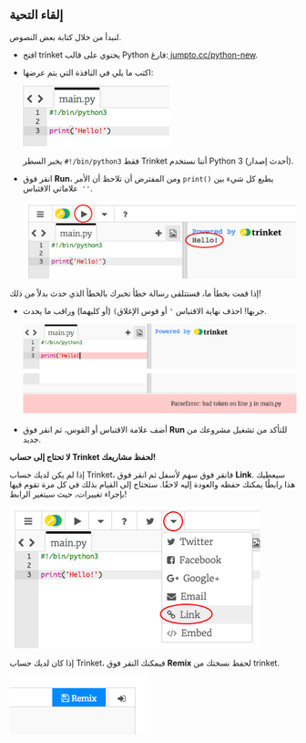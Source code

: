 ## إلقاء التحية

لنبدأ من خلال كتابة بعض النصوص.

+ افتح trinket يحتوي على قالب Python فارغ:<a href="http://jumpto.cc/python-new" target="_blank"> jumpto.cc/python-new</a>.

+ اكتب ما يلي في النافذة التي يتم عرضها:
    
    ![لقطة الشاشة](images/me-hi.png)
    
    يخبر السطر `#!/bin/python3` فقط Trinket أننا نستخدم Python 3 (أحدث إصدار).

+ انقر فوق **Run**، ومن المفترض أن تلاحظ أن الأمر `print()` يطبع كل شيء بين علاماتي الاقتباس` ''`.
    
    ![لقطة الشاشة](images/me-hi-test.png)

إذا قمت بخطأ ما، فستتلقى رسالة خطأ تخبرك بالخطأ الذي حدث بدلاً من ذلك!

+ جربها! احذف نهاية الاقتباس `'` أو قوس الإغلاق`)` (أو كليهما) وراقب ما يحدث.
    
    ![لقطة الشاشة](images/me-syntax.png)

+ أضف علامة الاقتباس أو القوس، ثم انقر فوق **Run** للتأكد من تشغيل مشروعك من جديد.

**لا تحتاج إلى حساب Trinket لحفظ مشاريعك!**

إذا لم يكن لديك حساب Trinket، فانقر فوق سهم لأسفل ثم انقر فوق **Link**. سيعطيك هذا رابطًا يمكنك حفظه والعودة إليه لاحقًا. ستحتاج إلى القيام بذلك في كل مرة تقوم فيها بإجراء تغييرات، حيث سيتغير الرابط!

![لقطة الشاشة](images/me-link.png)

إذا كان لديك حساب Trinket، فيمكنك النقر فوق **Remix** لحفظ نسختك من trinket.

![لقطة الشاشة](images/me-remix.png)